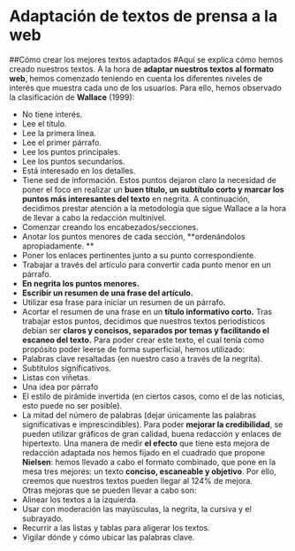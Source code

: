 # Adaptación de textos de prensa a la web
##Cómo crear los mejores textos adaptados
#Aquí se explica cómo hemos creado nuestros textos. 
A la hora de **adaptar nuestros textos al formato web**, hemos comenzado teniendo en cuenta los diferentes niveles de interés que muestra cada uno de los usuarios. Para ello, hemos observado la clasificación de **Wallace** (1999):
-	No tiene interés.
-	Lee el título.
-	Lee la primera línea.
-	Lee el primer párrafo.
-	Lee los puntos principales.
-	Lee los puntos secundarios.
-	Está interesado en los detalles.
-	Tiene sed de información. 
Estos puntos dejaron claro la necesidad de poner el foco en realizar un **buen título, un subtítulo corto y marcar los puntos más interesantes del texto** en negrita. 
A continuación, decidimos prestar atención a la metodología que sigue Wallace a la hora de llevar a cabo la redacción multinivel. 
-	Comenzar creando los encabezados/secciones.
-	Anotar los puntos menores de cada sección, **ordenándolos apropiadamente. **
-	Poner los enlaces pertinentes junto a su punto correspondiente.
-	Trabajar a través del artículo para convertir cada punto menor en un párrafo.
-	**En negrita los puntos menores.**
-	**Escribir un resumen de una frase del artículo.**
-	Utilizar esa frase para iniciar un resumen de un párrafo. 
-	Acortar el resumen de una frase en un **título informativo corto.**
Tras trabajar estos puntos, decidimos que nuestros textos periodísticos debían ser **claros y concisos, separados por temas y facilitando el escaneo del texto.**
Para poder crear este texto, el cual tenía como propósito poder leerse de forma superficial, hemos utilizado:
-	Palabras clave resaltadas (en nuestro caso a través de la negrita).
-	Subtítulos significativos.
-	Listas con viñetas.
-	Una idea por párrafo
-	El estilo de pirámide invertida (en ciertos casos, como el de las noticias, esto puede no ser posible).
-	La mitad del número de palabras (dejar únicamente las palabras significativas e imprescindibles). 
Para poder **mejorar la credibilidad**, se pueden utilizar gráficos de gran calidad, buena redacción y enlaces de hipertexto.
Una manera de medir **el efecto** que tiene esta mejora de redacción adaptada nos hemos fijado en el cuadrado que propone **Nielsen**: hemos llevado a cabo el formato combinado, que pone en la mesa tres mejores: un texto **conciso, escaneable y objetivo**. Por ello, creemos que nuestros textos pueden llegar al 124% de mejora.  
Otras mejoras que se pueden llevar a cabo son:
-	Alinear los textos a la izquierda.
-	Usar con moderación las mayúsculas, la negrita, la cursiva y el subrayado.
-	Recurrir a las listas y tablas para aligerar los textos.
-	Vigilar dónde y cómo ubicar las palabras clave. 
